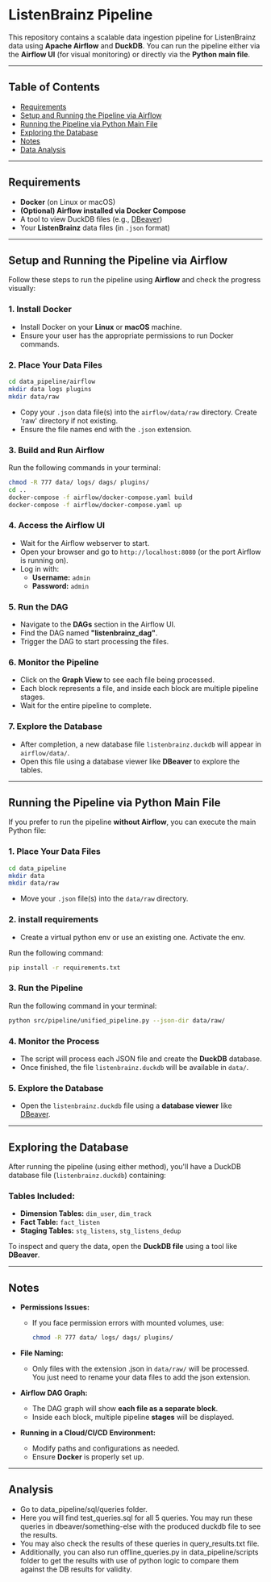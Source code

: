 # ListenBrainz Pipeline

This repository contains a scalable data ingestion pipeline for ListenBrainz data using **Apache Airflow** and **DuckDB**. You can run the pipeline either via the **Airflow UI** (for visual monitoring) or directly via the **Python main file**.

---

## Table of Contents

- [Requirements](#requirements)
- [Setup and Running the Pipeline via Airflow](#setup-and-running-the-pipeline-via-airflow)
- [Running the Pipeline via Python Main File](#running-the-pipeline-via-python-main-file)
- [Exploring the Database](#exploring-the-database)
- [Notes](#notes)
- [Data Analysis](#analysis)

---

## Requirements

- **Docker** (on Linux or macOS)
- **(Optional) Airflow installed via Docker Compose**
- A tool to view DuckDB files (e.g., [DBeaver](https://dbeaver.io/))
- Your **ListenBrainz** data files (in `.json` format)

---

## Setup and Running the Pipeline via Airflow

Follow these steps to run the pipeline using **Airflow** and check the progress visually:

### **1. Install Docker**

- Install Docker on your **Linux** or **macOS** machine.
- Ensure your user has the appropriate permissions to run Docker commands.

### **2. Place Your Data Files**
```bash
cd data_pipeline/airflow
mkdir data logs plugins
mkdir data/raw
```
- Copy your `.json` data file(s) into the `airflow/data/raw` directory. Create 'raw' directory if not existing.
- Ensure the file names end with the `.json` extension.

### **3. Build and Run Airflow**

Run the following commands in your terminal:

```bash
chmod -R 777 data/ logs/ dags/ plugins/
cd ..
docker-compose -f airflow/docker-compose.yaml build
docker-compose -f airflow/docker-compose.yaml up
```

### **4. Access the Airflow UI**

- Wait for the Airflow webserver to start.
- Open your browser and go to `http://localhost:8080` (or the port Airflow is running on).
- Log in with:
  - **Username:** `admin`
  - **Password:** `admin`

### **5. Run the DAG**

- Navigate to the **DAGs** section in the Airflow UI.
- Find the DAG named **"listenbrainz\_dag"**.
- Trigger the DAG to start processing the files.

### **6. Monitor the Pipeline**

- Click on the **Graph View** to see each file being processed.
- Each block represents a file, and inside each block are multiple pipeline stages.
- Wait for the entire pipeline to complete.

### **7. Explore the Database**

- After completion, a new database file `listenbrainz.duckdb` will appear in `airflow/data/`.
- Open this file using a database viewer like **DBeaver** to explore the tables.

---

## Running the Pipeline via Python Main File

If you prefer to run the pipeline **without Airflow**, you can execute the main Python file:

### **1. Place Your Data Files**
```bash
cd data_pipeline
mkdir data
mkdir data/raw
```
- Move your `.json` file(s) into the `data/raw` directory.


### **2. install requirements**
- Create a virtual python env or use an existing one. Activate the env.

Run the following command:
```bash
pip install -r requirements.txt
```

### **3. Run the Pipeline**

Run the following command in your terminal:

```bash
python src/pipeline/unified_pipeline.py --json-dir data/raw/
```

### **4. Monitor the Process**

- The script will process each JSON file and create the **DuckDB** database.
- Once finished, the file `listenbrainz.duckdb` will be available in `data/`.

### **5. Explore the Database**

- Open the `listenbrainz.duckdb` file using a **database viewer** like [DBeaver](https://dbeaver.io/).

---

## Exploring the Database

After running the pipeline (using either method), you'll have a DuckDB database file (`listenbrainz.duckdb`) containing:

### **Tables Included:**

- **Dimension Tables:** `dim_user`, `dim_track`
- **Fact Table:** `fact_listen`
- **Staging Tables:** `stg_listens`, `stg_listens_dedup`

To inspect and query the data, open the **DuckDB file** using a tool like **DBeaver**.

---

## Notes

- **Permissions Issues:**

  - If you face permission errors with mounted volumes, use:
    ```bash
    chmod -R 777 data/ logs/ dags/ plugins/
    ```

- **File Naming:**

  - Only files with the extension .json in `data/raw/` will be processed. You just need to rename your data files to add the json extension.

- **Airflow DAG Graph:**

  - The DAG graph will show **each file as a separate block**.
  - Inside each block, multiple pipeline **stages** will be displayed.

- **Running in a Cloud/CI/CD Environment:**

  - Modify paths and configurations as needed.
  - Ensure **Docker** is properly set up.

---

## Analysis
- Go to data_pipeline/sql/queries folder.
- Here you will find test_queries.sql for all 5 queries. You may run these queries in dbeaver/something-else with the produced duckdb file to see the results.
- You may also check the results of these queries in query_results.txt file.
- Additionally, you can also run offline_queries.py in data_pipeline/scripts folder to get the results with use of python logic to compare them against the DB results for validity.